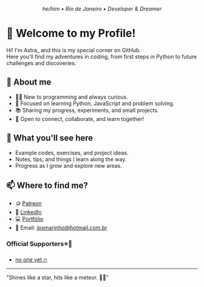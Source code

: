 <p align="center">
  <em>he/him • Rio de Janeiro • Developer & Dreamer</em>
</p>


# 🚀 Welcome to my Profile!


Hi! I'm Astra_ and this is my special corner on GitHub.  
Here you'll find my adventures in coding, from first steps in Python to future challenges and discoveries.

## 👾 About me
- 🧑‍💻 New to programming and always curious.
- 🎯 Focused on learning Python, JavaScript and problem solving.
- 📚 Sharing my progress, experiments, and small projects.
- 🌟 Open to connect, collaborate, and learn together!


## 📌 What you'll see here
- Example codes, exercises, and project ideas.
- Notes, tips, and things I learn along the way.
- Progress as I grow and explore new areas.


## 📫 Where to find me?
- 🪙 [Patreon](patreon.com/AsperaAdAstra1)
- 💼 [LinkedIn](https://www.linkedin.com/in/joão-pedro-marinho-231629206/)
- 💻 [Portfólio](https://seusite.com)
- 📧 Email: jpsmarinho@hotmail.com.br

### Official Supporters⭐🚀
- [no one yet 🔥](https://seusite.com)
---
"Shines like a star, hits like a meteor. 🚀✨" 
